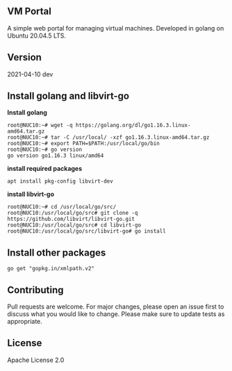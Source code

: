 ## VM Portal
A simple web portal for managing virtual machines.
Developed in golang on Ubuntu 20.04.5 LTS.

## Version
2021-04-10 dev

## Install golang and libvirt-go
**Install golang**
```
root@NUC10:~# wget -q https://golang.org/dl/go1.16.3.linux-amd64.tar.gz
root@NUC10:~# tar -C /usr/local/ -xzf go1.16.3.linux-amd64.tar.gz
root@NUC10:~# export PATH=$PATH:/usr/local/go/bin
root@NUC10:~# go version
go version go1.16.3 linux/amd64
```
**install required packages**
```
apt install pkg-config libvirt-dev
```
**install libvirt-go**
```
root@NUC10:~# cd /usr/local/go/src/
root@NUC10:/usr/local/go/src# git clone -q https://github.com/libvirt/libvirt-go.git
root@NUC10:/usr/local/go/src# cd libvirt-go
root@NUC10:/usr/local/go/src/libvirt-go# go install
```

## Install other packages
```
go get "gopkg.in/xmlpath.v2"

```

## Contributing
Pull requests are welcome. For major changes, please open an issue first to discuss what you would like to change. Please make sure to update tests as appropriate.

## License
Apache License 2.0
